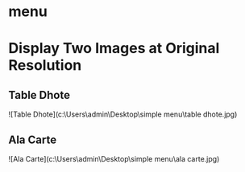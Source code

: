 # menu
# Display Two Images at Original Resolution

## Table Dhote
![Table Dhote](c:\Users\admin\Desktop\simple menu\table dhote.jpg)

## Ala Carte
![Ala Carte](c:\Users\admin\Desktop\simple menu\ala carte.jpg)
